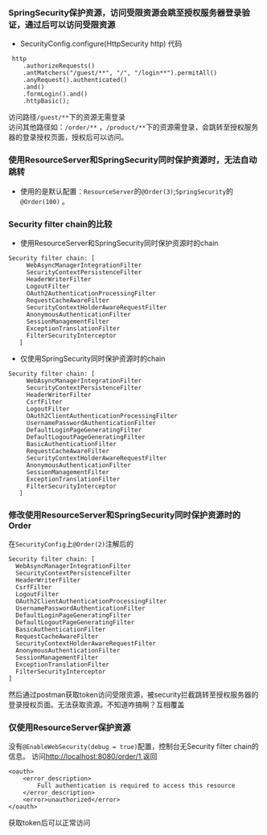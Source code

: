 ### SpringSecurity保护资源，访问受限资源会跳至授权服务器登录验证，通过后可以访问受限资源

* SecurityConfig.configure(HttpSecurity http) 代码
```
 http
    .authorizeRequests()
    .antMatchers("/guest/**", "/", "/login**").permitAll()
    .anyRequest().authenticated()
    .and()
    .formLogin().and()
    .httpBasic();
```
访问路径`/guest/**`下的资源无需登录 <br/>
访问其他路径如：`/order/**` ，`/product/**`下的资源需登录，会跳转至授权服务器的登录授权页面，授权后可以访问。

### 使用ResourceServer和SpringSecurity同时保护资源时，无法自动跳转
* 使用的是默认配置：`ResourceServer`的`@Order(3)`;`SpringSecurity`的`@Order(100)` 。

### Security filter chain的比较

* 使用ResourceServer和SpringSecurity同时保护资源时的chain
```
Security filter chain: [
     WebAsyncManagerIntegrationFilter
     SecurityContextPersistenceFilter
     HeaderWriterFilter
     LogoutFilter
     OAuth2AuthenticationProcessingFilter
     RequestCacheAwareFilter
     SecurityContextHolderAwareRequestFilter
     AnonymousAuthenticationFilter
     SessionManagementFilter
     ExceptionTranslationFilter
     FilterSecurityInterceptor
   ]
```
* 仅使用SpringSecurity同时保护资源时的chain
```
Security filter chain: [
     WebAsyncManagerIntegrationFilter
     SecurityContextPersistenceFilter
     HeaderWriterFilter
     CsrfFilter
     LogoutFilter
     OAuth2ClientAuthenticationProcessingFilter
     UsernamePasswordAuthenticationFilter
     DefaultLoginPageGeneratingFilter
     DefaultLogoutPageGeneratingFilter
     BasicAuthenticationFilter
     RequestCacheAwareFilter
     SecurityContextHolderAwareRequestFilter
     AnonymousAuthenticationFilter
     SessionManagementFilter
     ExceptionTranslationFilter
     FilterSecurityInterceptor
   ]
```
### 修改使用ResourceServer和SpringSecurity同时保护资源时的Order
在`SecurityConfig`上`@Order(2)`注解后的
```
Security filter chain: [
  WebAsyncManagerIntegrationFilter
  SecurityContextPersistenceFilter
  HeaderWriterFilter
  CsrfFilter
  LogoutFilter
  OAuth2ClientAuthenticationProcessingFilter
  UsernamePasswordAuthenticationFilter
  DefaultLoginPageGeneratingFilter
  DefaultLogoutPageGeneratingFilter
  BasicAuthenticationFilter
  RequestCacheAwareFilter
  SecurityContextHolderAwareRequestFilter
  AnonymousAuthenticationFilter
  SessionManagementFilter
  ExceptionTranslationFilter
  FilterSecurityInterceptor
]
```
然后通过postman获取token访问受限资源，被security拦截跳转至授权服务器的登录授权页面。无法获取资源。不知道咋搞啊？互相覆盖

### 仅使用ResourceServer保护资源
没有`@EnableWebSecurity(debug = true)`配置，控制台无Security filter chain的信息。
访问[http://localhost:8080/order/1](http://localhost:8080/order/1),返回
```
<oauth>
    <error_description>
        Full authentication is required to access this resource
    </error_description>
    <error>unauthorized</error>
</oauth>
```
获取token后可以正常访问
